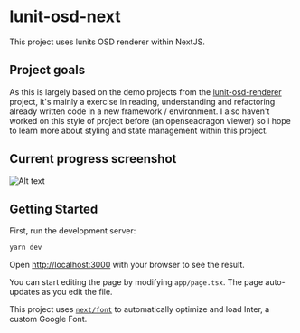 # lunit-osd-next

This project uses lunits OSD renderer within NextJS.

## Project goals

As this is largely based on the demo projects from the [lunit-osd-renderer](https://github.com/lunit-io/osd-react-renderer) project, it's mainly a exercise in reading, understanding and refactoring already written code in a new framework / environment. 
I also haven't worked on this style of project before (an openseadragon viewer) so i hope to learn more about styling and state management within this project.

## Current progress screenshot 

![Alt text](public/osd.png)

## Getting Started

First, run the development server:

```bash
yarn dev
```

Open [http://localhost:3000](http://localhost:3000) with your browser to see the result.

You can start editing the page by modifying `app/page.tsx`. The page auto-updates as you edit the file.

This project uses [`next/font`](https://nextjs.org/docs/basic-features/font-optimization) to automatically optimize and load Inter, a custom Google Font.


